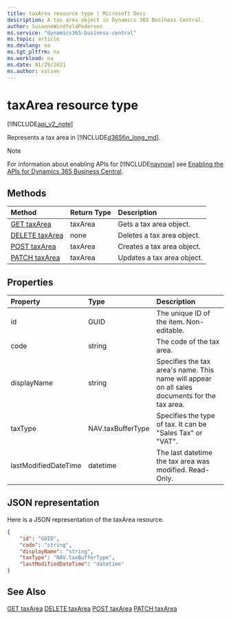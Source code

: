 ```yaml
---
title: taxArea resource type | Microsoft Docs
description: A tax area object in Dynamics 365 Business Central.
author: SusanneWindfeldPedersen
ms.service: "dynamics365-business-central"
ms.topic: article
ms.devlang: na
ms.tgt_pltfrm: na
ms.workload: na
ms.date: 01/29/2021
ms.author: solsen
---
```


<!-- START>DO_NOT_EDIT -->
<!-- IMPORTANT:Do not edit any of the content between here and the END>DO_NOT_EDIT. -->
# taxArea resource type

[!INCLUDE[api_v2_note](../../includes/api_v2_note.md)]

Represents a tax area in [!INCLUDE[d365fin_long_md](../../includes/d365fin_long_md.md)].

> [!NOTE]
> For information about enabling APIs for [!INCLUDE[navnow](../../includes/navnow_md.md)] see [Enabling the APIs for Dynamics 365 Business Central](../enabling-apis-for-dynamics-nav.md).

## Methods

| Method | Return Type|Description |
|:--------------------|:-----------|:-------------------------|
|[GET taxArea](../api/dynamics_taxArea_Get.md)|taxArea|Gets a tax area object.|
|[DELETE taxArea](../api/dynamics_taxArea_Delete.md)|none|Deletes a tax area object.|
|[POST taxArea](../api/dynamics_taxArea_Create.md)|taxArea|Creates a tax area object.|
|[PATCH taxArea](../api/dynamics_taxArea_Update.md)|taxArea|Updates a tax area object.|



## Properties

| Property           | Type   |Description     |
|:-------------------|:-------|:---------------|
|id|GUID|The unique ID of the item. Non-editable.|
|code|string|The code of the tax area.|
|displayName|string|Specifies the tax area's name. This name will appear on all sales documents for the tax area.|
|taxType|NAV.taxBufferType|Specifies the type of tax. It can be "Sales Tax" or "VAT".|
|lastModifiedDateTime|datetime|The last datetime the tax area was modified. Read-Only.|

## JSON representation

Here is a JSON representation of the taxArea resource.


```json
{
    "id": "GUID",
    "code": "string",
    "displayName": "string",
    "taxType": "NAV.taxBufferType",
    "lastModifiedDateTime": "datetime"
}
```
<!-- IMPORTANT: END>DO_NOT_EDIT -->


## See Also
[GET taxArea](../api/dynamics_taxArea_Get.md)
[DELETE taxArea](../api/dynamics_taxArea_Delete.md)
[POST taxArea](../api/dynamics_taxArea_Create.md)
[PATCH taxArea](../api/dynamics_taxArea_Update.md)
